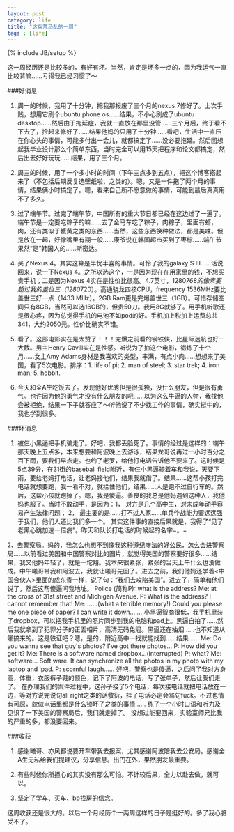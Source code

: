 ```yaml
---
layout: post
category: life
title: "这兵荒马乱的一周"
tags : [life]
---
```

{% include JB/setup %}

这一周经历还是比较多的，有好有坏。当然，肯定是坏多一点的，因为我运气一直比较背嘛……亏得我已经习惯了～


###好消息

1. 周一的时候，我用了十分钟，把我那报废了三个月的nexus 7修好了。上次手贱，想用它刷个ubuntu phone os......结果，不小心刷成了ubuntu desktop......然后由于拖延症，我就一直放在那里没管......三个月后，终于看不下去了，捡起来修好了……结果他妈的只用了十分钟……看吧，生活中一直压在你心头的事情，可能多付出一会儿，就都搞定了……没必要拖延。然后回想起我毕业设计那么个简单东西，当时完全可以用15天把程序和论文都搞定，然后出去好好玩玩……结果，用了三个月。

2. 周三的时候，用了一个多小时的时间（下午三点多到五点），把这个博客搭起来了（不包括后期反复选壁纸啦，之类的）。嗯，又是一件拖了两个月的事情，结果俩小时搞定了。嗯，看来自己所不愿意做的事情，可能到最后真真用不了多久。

3. 过了端午节。过完了端午节，中国所有的重大节日都已经在这边过了一遍了。端午节是一定要吃粽子的嘛……去了金马车吃了粽子，肉粽子，里面有虾，肉，还有类似于蟹黄之类的东西……当然，这些东西换种做法，都是美味。但是放在一起，好像嘴里有翔一般……康爷说在韩国超市买到了枣棕……端午节果然“是”韩国人的……斯密达。

4. 买了Nexus 4。其实这算是半忧半喜的事情。可怜了我的galaxy S III......话说回来，说一下Nexus 4。之所以选这个，一是因为现在在用家里的钱，不想买贵手机；二是因为Nexus 4实在是性价比很高。4.7英寸，1280*768的像素要超过我的盖世三（1280*720）。高通骁龙四核CPU，frequency 1536MHz要比盖世三好一点（1433 MHz）。2GB Ram更是完爆盖世三（1GB）。可惜存储空间只有8GB，当然可以选16GB的，但贵50刀。我用8G就够了。用手机听歌还是很心疼，因为总觉得手机的电池不如pod的好。手机加上税加上运费总共341，大约2050元。性价比确实不错。

5. 看了<Man of Steel>。这部电影实在是太赞了！！！完爆之前看的钢铁侠，比星际迷航也好一大截。男主Henry Cavill实在是性感。听说为了拍这个电影，锻炼了十个月……女主Amy Adams身材是我喜欢的类型，丰满，有点小肉……想想来了美国，看了5次电影。排序：1. life of pi; 2. man of steel; 3. star trek; 4. iron man; 5. hobbit.

6. 今天和全A生吃饭去了。发现他好优秀但是很孤独，没什么朋友，但是很有勇气。也许因为他的勇气才没有什么朋友的吧……以为这么牛逼的人物，我找他会被拒绝，结果一下子就答应了～听他说了不少找工作的事情，确实挺牛的，我也学到很多。



###坏消息

1. 被仨小黑逼把手机骗走了。好吧，我都丢脸死了。事情的经过是这样的：端午那天晚上五点多，本来想要和阿波晚上去游泳，结果龙哥说再过一小时百分之百下雨，要我们早点走。也约了老罗，给他打电话告诉他不要来了。这时候是5点39分，在31街的baseball field附近，有仨小黑逼骑着车和我说，天要下雨，要给老妈打电话，让老妈接他们，结果我就借了。结果……这帮小孩打完电话就想要跑，我一看不对，就拦住他们，结果……人是跑不过自行车的。然后，这帮小孩就跑掉了。嗯，我是傻逼。善良的我总是他妈遇到这种人，我他妈也服了。当时不敢动手，是因为：1， 对方是几个高中生，对未成年动手容易产生法律问题； 2， 最主要的是……打不过人家……单兵作战能力要远远强于我们，他们人还比我们多一个。
其实这件事的直接后果就是，我得了“见了老黑心跳加速一倍病”。昨天和队长打电话的时候起的名字=。=


2、去警察局。妈的，我怎么也想不到像我这种遵纪守法的好公民，怎么会进警察局……以前看过美国和中国警察对比的图片，就觉得美国的警察要好很多……结果，我又他妈年轻了，就是一坨翔。我本来很紧张，紧张的当天上午什么也没做成。中午曦哥带我和阿波去，我就让曦哥先回了。进去之前，我们他妈还学着<中国合伙人>里面的成东青一样，说了句：“我们去攻陷美国”。进去了，简单和他们说了，然后这帮傻逼问我地址。
Police (简称P): what is the address?
Me: at the cross of 31st street and Michigan Avenue.
P:  What is the address? I cannot remember that!
Me: ......(what a terrible memory!) Could you please me one piece of paper? I can write it down...
...
小黑逼智商很低，我手机里装了dropbox，可以把我手机里的照片同步到我的电脑和pad上。黑逼自拍了……然后我就拿到了犯罪分子的正面相片，高清无码免冠。黑逼还在抽烟……也不知道从哪搞来的。这是铁证吧？嗯，是的，附近高中一找就能找到……结果……
Me: Do you wanna see that guy's photos? I've got there photos...
P: How did you get it?
Me: There is a software named dropbox...(interrupted)
P: what?
Me: software... Soft ware. It can synchronize all the photos in my photo with my laptop and ipad.
P: scornful laugh......
好吧，警察也是傻逼，之后问了我对方身高，体重，衣服裤子鞋的颜色，记下了阿波的电话，写了张单子，然后让我们走了。
在办理我们的案件过程中，这孙子接了5个电话，每次接电话就把电话放在一边，等对方说完说句all right之类的话敷衍，挂了电话必定会骂句fuck。不过也情有可原，貌似电话里都是什么锁坏了之类的事情……
练了一个小时口语和听力及见识了一下美国的警察局后，我们就走掉了。
没想过能要回来，实验室师兄比我的严重的多，都没要回来。



###收获

1. 感谢曦哥、亦风都说要开车带我去报案，尤其感谢阿波陪我去公安局。感谢全A生无私给我们提建议，分享信息。出门在外，果然朋友最重要。

2. 有些时候你所担心的其实没有那么可怕。不计较后果，全力以赴去做，就可以。

3. 坚定了学车、买车、bp找房的信念。




这周收获还是很大的。以后一个月经历个一两周这样的日子是挺好的。多了我心脏受不了。


